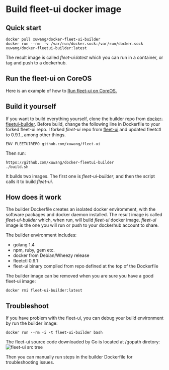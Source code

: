 # Build fleet-ui docker image
 
## Quick start

	docker pull xuwang/docker-fleet-ui-builder
	docker run --rm  -v /var/run/docker.sock:/var/run/docker.sock xuwang/docker-fleetui-builder:latest 

  The result image is called _fleet-ui:latest_ which you can run in a container, or tag and push to a dockerhub.

## Run the fleet-ui on CoreOS

Here is an example of how to [Run fleet-ui on CoreOS.](https://github.com/xuwang/coreos-docker-dev/blob/master/README-fleet-ui.md)

## Build it yourself

If you want to build everything yourself, clone the builder repo from [docker-fleetui-builder](https://github.com/xuwang/docker-fleetui-builder).
Before build, change the following line in Dockerfile to your forked fleet-ui repo. I forked _fleet-ui_ repo from [fleet-ui](https://github.com/purpleworks/fleet-ui.git) and 
updated fleetctl to 0.9.1., among other things.

	ENV FLEETUIREPO github.com/xuwang/fleet-ui

Then run:

	https://github.com/xuwang/docker-fleetui-builder
	./build.sh

It builds two images. The first one is _fleet-ui-builder_, and then the script calls it to build _fleet-ui_.

## How does it work

The builder Dockerfile creates an isolated docker enviromment, with the software packages and docker daemon installed. The result 
image is called _fleet-ui-builder_ which, when run, will build _fleet-ui_ docker image. _fleet-ui_ image is the one you will run or push to your dockerhub account to share. 

The builder environment includes:

* golang 1.4
* npm, ruby, gem etc.
* docker from Debian/Wheezy release
* fleetctl 0.9.1 
* fleet-ui binary compiled from repo defined at the top of the Dockerfile

The builder image can be removed when you are sure you have a good fleet-ui image: 

	docker rmi fleet-ui-builder:latest

## Troubleshoot

If you have problem with the fleet-ui, you can debug your build environment by run the builder image:

	docker run --rm -i -t fleet-ui-builder bash

The fleet-ui source code downloaded by Go is located at /gopath diretory:
![fleet-ui src tree](https://github.com/xuwang/docker-fleetui-builder/blob/master/images/fleet-ui-src.png "fleet-ui src tree")

Then you can manually run steps in the builder Dockerfile for troubleshooting issues.
